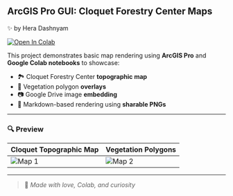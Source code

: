 ## ArcGIS Pro GUI: Cloquet Forestry Center Maps
✨ by Hera Dashnyam  

[![Open In Colab](https://colab.research.google.com/assets/colab-badge.svg)](https://colab.research.google.com/drive/1Uk40v5rIJ-UuiZCw5kol9uQbxTJz5e5C?usp=sharing)

This project demonstrates basic map rendering using **ArcGIS Pro** and **Google Colab notebooks** to showcase:

- 🏞️ Cloquet Forestry Center **topographic map**
- 🌿 Vegetation polygon **overlays**
- 📷 Google Drive image **embedding**
- 📝 Markdown-based rendering using **sharable PNGs**

---

### 🔍 Preview

| Cloquet Topographic Map | Vegetation Polygons |
|-------------------------|---------------------|
| ![Map 1](https://drive.google.com/uc?export=view&id=1d4HxeS8DgLJdaiuSEymU7y9UUuhAVQbg) | ![Map 2](https://drive.google.com/uc?export=view&id=1niV1z4d9Ujs4aENRddas5llc7TPf-XnJ) |

---

> 📌 *Made with love, Colab, and curiosity*
